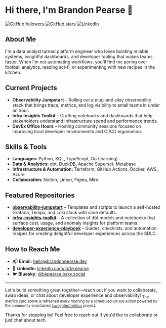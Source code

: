 # Hi there, I'm Brandon Pearse 👋

[![GitHub followers](https://img.shields.io/github/followers/bkpearse?style=social)](https://github.com/bkpearse?tab=followers)
[![GitHub stars](https://img.shields.io/github/stars/bkpearse?affiliations=OWNER&style=social)](https://github.com/bkpearse)
[![LinkedIn](https://img.shields.io/badge/LinkedIn-Connect-blue?logo=linkedin)](https://www.linkedin.com/in/bkpearse/)

## About Me
I'm a data analyst turned platform engineer who loves building reliable systems, insightful dashboards, and developer tooling that makes teams faster. When I'm not automating workflows, you'll find me poring over football analytics, reading sci-fi, or experimenting with new recipes in the kitchen.

## Current Projects
- **Observability Jumpstart** – Rolling out a plug-and-play observability stack that brings trace, metrics, and log visibility to small teams in under an hour.
- **Infra Insights Toolkit** – Crafting notebooks and dashboards that help stakeholders understand infrastructure spend and performance trends.
- **DevEx Office Hours** – Hosting community sessions focused on improving local developer environments and CI/CD ergonomics.

## Skills & Tools
- **Languages:** Python, SQL, TypeScript, Go (learning)
- **Data & Analytics:** dbt, DuckDB, Apache Superset, Metabase
- **Infrastructure & Automation:** Terraform, GitHub Actions, Docker, AWS, Azure
- **Collaboration:** Notion, Linear, Figma, Miro

## Featured Repositories
- [**observability-jumpstart**](https://github.com/bkpearse/observability-jumpstart) – Templates and scripts to launch a self-hosted Grafana, Tempo, and Loki stack with sane defaults.
- [**infra-insights-toolkit**](https://github.com/bkpearse/infra-insights-toolkit) – A collection of dbt models and notebooks that surface cost, usage, and anomaly insights for platform teams.
- [**developer-experience-playbook**](https://github.com/bkpearse/developer-experience-playbook) – Guides, checklists, and automation recipes for creating delightful developer experiences across the SDLC.

## How to Reach Me
- 📬 **Email:** [hello@brandonpearse.dev](mailto:hello@brandonpearse.dev)
- 💬 **LinkedIn:** [linkedin.com/in/bkpearse](https://www.linkedin.com/in/bkpearse/)
- 🐦 **Bluesky:** [@bkpearse.bsky.social](https://bsky.app/profile/bkpearse.bsky.social)

---

Let's build something great together—reach out if you want to collaborate, swap ideas, or chat about developer experience and observability!
<sub>The metrics card above is refreshed every morning by a scheduled GitHub Action powered by the community-maintained <a href="https://github.com/lowlighter/metrics">lowlighter/metrics</a> project.</sub>

Thanks for stopping by! Feel free to reach out if you'd like to collaborate or just chat about tech.
